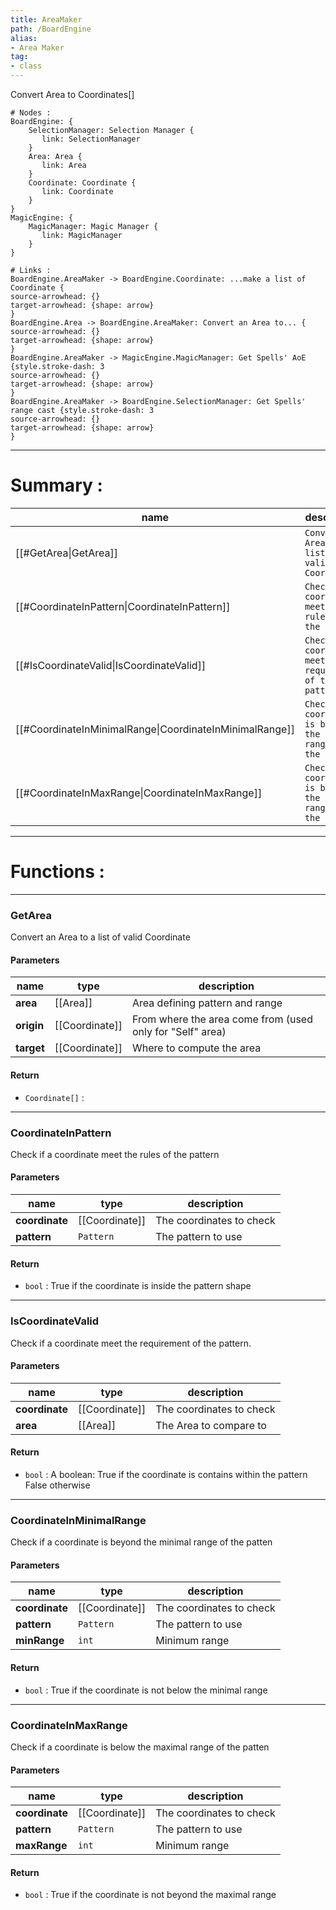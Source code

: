 ```yaml
---
title: AreaMaker
path: /BoardEngine
alias: 
- Area Maker
tag: 
- class
---
```

Convert Area to Coordinates[]  
```d2
# Nodes :
BoardEngine: {
    SelectionManager: Selection Manager {
       link: SelectionManager
    }
    Area: Area {
       link: Area
    }
    Coordinate: Coordinate {
       link: Coordinate
    }
}
MagicEngine: {
    MagicManager: Magic Manager {
       link: MagicManager
    }
}

# Links :
BoardEngine.AreaMaker -> BoardEngine.Coordinate: ...make a list of Coordinate {
source-arrowhead: {}
target-arrowhead: {shape: arrow}
}
BoardEngine.Area -> BoardEngine.AreaMaker: Convert an Area to... {
source-arrowhead: {}
target-arrowhead: {shape: arrow}
}
BoardEngine.AreaMaker -> MagicEngine.MagicManager: Get Spells' AoE {style.stroke-dash: 3
source-arrowhead: {}
target-arrowhead: {shape: arrow}
}
BoardEngine.AreaMaker -> BoardEngine.SelectionManager: Get Spells' range cast {style.stroke-dash: 3
source-arrowhead: {}
target-arrowhead: {shape: arrow}
}

```
---
# Summary :
name|description
----|----
[[#GetArea\|GetArea]] | `Convert an Area to a list of valid Coordinate`
[[#CoordinateInPattern\|CoordinateInPattern]] | `Check if a coordinate meet the rules of the pattern`
[[#IsCoordinateValid\|IsCoordinateValid]] | `Check if a coordinate meet the requirement of the pattern.`
[[#CoordinateInMinimalRange\|CoordinateInMinimalRange]] | `Check if a coordinate is beyond the minimal range of the patten`
[[#CoordinateInMaxRange\|CoordinateInMaxRange]] | `Check if a coordinate is below the maximal range of the patten`

---
# Functions :

---
### GetArea
Convert an Area to a list of valid Coordinate

#### Parameters
name|type|description
-----|-----|-----
**area**|[[Area]]|Area defining pattern and range
**origin**|[[Coordinate]]|From where the area come from (used only for "Self" area)
**target**|[[Coordinate]]|Where to compute the area

#### Return
- `Coordinate[]` : 

---
### CoordinateInPattern
Check if a coordinate meet the rules of the pattern

#### Parameters
name|type|description
-----|-----|-----
**coordinate**|[[Coordinate]]|The coordinates to check
**pattern**|`Pattern`|The pattern to use

#### Return
- `bool` : True if the coordinate is inside the pattern shape

---
### IsCoordinateValid
Check if a coordinate meet the requirement of the pattern.

#### Parameters
name|type|description
-----|-----|-----
**coordinate**|[[Coordinate]]|The coordinates to check
**area**|[[Area]]|The Area to compare to

#### Return
- `bool` : A boolean:
True if the coordinate is contains within the pattern
False otherwise


---
### CoordinateInMinimalRange
Check if a coordinate is beyond the minimal range of the patten

#### Parameters
name|type|description
-----|-----|-----
**coordinate**|[[Coordinate]]|The coordinates to check
**pattern**|`Pattern`|The pattern to use
**minRange**|`int`|Minimum range

#### Return
- `bool` : True if the coordinate is not below the minimal range

---
### CoordinateInMaxRange
Check if a coordinate is below the maximal range of the patten

#### Parameters
name|type|description
-----|-----|-----
**coordinate**|[[Coordinate]]|The coordinates to check
**pattern**|`Pattern`|The pattern to use
**maxRange**|`int`|Minimum range

#### Return
- `bool` : True if the coordinate is not beyond the maximal range
